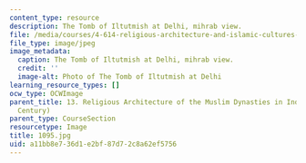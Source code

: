 ```yaml
---
content_type: resource
description: The Tomb of Iltutmish at Delhi, mihrab view.
file: /media/courses/4-614-religious-architecture-and-islamic-cultures-fall-2002/a11bb8e736d1e2bf87d72c8a62ef5756_1095.jpg
file_type: image/jpeg
image_metadata:
  caption: The Tomb of Iltutmish at Delhi, mihrab view.
  credit: ''
  image-alt: Photo of The Tomb of Iltutmish at Delhi
learning_resource_types: []
ocw_type: OCWImage
parent_title: 13. Religious Architecture of the Muslim Dynasties in India (12th-15th
  Century)
parent_type: CourseSection
resourcetype: Image
title: 1095.jpg
uid: a11bb8e7-36d1-e2bf-87d7-2c8a62ef5756
---
```

